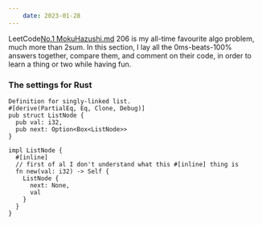 ```yaml
---
    date: 2023-01-28
---
```


LeetCode[No.1 MokuHazushi.md](No.1%20MokuHazushi.md) 206 is my all-time favourite algo problem, much more than 2sum.
In this section, I lay all the 0ms-beats-100% answers together, compare them, and comment on their code, in order to learn a thing or two while having fun.

### The settings for Rust
```
Definition for singly-linked list.
#[derive(PartialEq, Eq, Clone, Debug)]
pub struct ListNode {
  pub val: i32,
  pub next: Option<Box<ListNode>>
}
 
impl ListNode {
  #[inline] 
  // first of al I don't understand what this #[inline] thing is
  fn new(val: i32) -> Self {
    ListNode {
      next: None,
      val
    }
  }
}
```